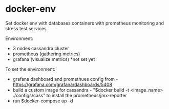 # docker-env

Set docker env with databases containers with prometheus monitoring and stress test services

Environment:
 - 3 nodes cassandra cluster
 - prometheus (gathering metrics)
 - grafana (visualize metrics) *not set yet

To set the environment:
 - grafana dashboard and promethues config from  - https://grafana.com/grafana/dashboards/5408
 - build a custom image for cassandra - "$docker build -t <image_name> ./configs/cass" to install the prometheus/jmx-reporter
 - run $docker-compose up -d